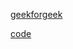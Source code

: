 [geekforgeek](https://www.geeksforgeeks.org/prototype-design-pattern/)

[code](https://github.com/ty1135/python-patterns/blob/master/creational/prototype.py)